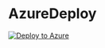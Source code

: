 # AzureDeploy

[![Deploy to Azure](https://aka.ms/deploytoazurebutton)](https://portal.azure.com/#create/Microsoft.Template/uri/https%3A%2F%2Fraw.githubusercontent.com%2FMoMSaleh%2FAzureDeploy%2Fmain%2Fazuredeploy.json%3Ftoken%3DGHSAT0AAAAAABSKTW2EMXFKSVUAJGOY7J5KYSF3JMQ)

